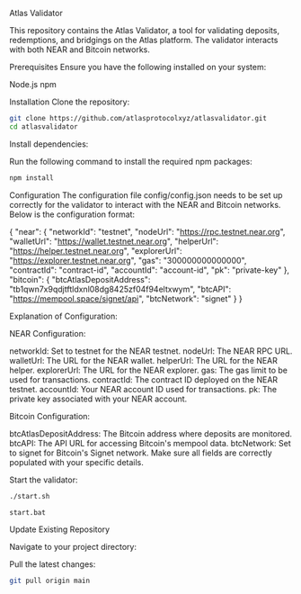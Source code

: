 
Atlas Validator

This repository contains the Atlas Validator, a tool for validating deposits, redemptions, and bridgings on the Atlas platform. The validator interacts with both NEAR and Bitcoin networks.

Prerequisites
Ensure you have the following installed on your system:

Node.js
npm

Installation
Clone the repository:

```bash
git clone https://github.com/atlasprotocolxyz/atlasvalidator.git
cd atlasvalidator
```

Install dependencies:

Run the following command to install the required npm packages:

```bash
npm install
```

Configuration
The configuration file config/config.json needs to be set up correctly for the validator to interact with the NEAR and Bitcoin networks. Below is the configuration format:

{
  "near": {
    "networkId": "testnet",
    "nodeUrl": "https://rpc.testnet.near.org",
    "walletUrl": "https://wallet.testnet.near.org",
    "helperUrl": "https://helper.testnet.near.org",
    "explorerUrl": "https://explorer.testnet.near.org",
    "gas": "300000000000000",
    "contractId": "contract-id",
    "accountId": "account-id",
    "pk": "private-key"
  },
  "bitcoin": {
    "btcAtlasDepositAddress": "tb1qwn7x9qdjtftldxnl08dg8425zf04f94eltxwym",
    "btcAPI": "https://mempool.space/signet/api",
    "btcNetwork": "signet"
  }
}

Explanation of Configuration:

NEAR Configuration:

networkId: Set to testnet for the NEAR testnet.
nodeUrl: The NEAR RPC URL.
walletUrl: The URL for the NEAR wallet.
helperUrl: The URL for the NEAR helper.
explorerUrl: The URL for the NEAR explorer.
gas: The gas limit to be used for transactions.
contractId: The contract ID deployed on the NEAR testnet.
accountId: Your NEAR account ID used for transactions.
pk: The private key associated with your NEAR account.

Bitcoin Configuration:

btcAtlasDepositAddress: The Bitcoin address where deposits are monitored.
btcAPI: The API URL for accessing Bitcoin's mempool data.
btcNetwork: Set to signet for Bitcoin's Signet network.
Make sure all fields are correctly populated with your specific details.

Start the validator:

``` bash
./start.sh
```

``` windows
start.bat
```

Update Existing Repository

Navigate to your project directory:

Pull the latest changes:

``` bash
git pull origin main
```